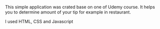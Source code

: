 This simple application was crated base on one of Udemy course. It helps you to determine amount of your tip for example in restaurant.

I used HTML, CSS and Javascript
